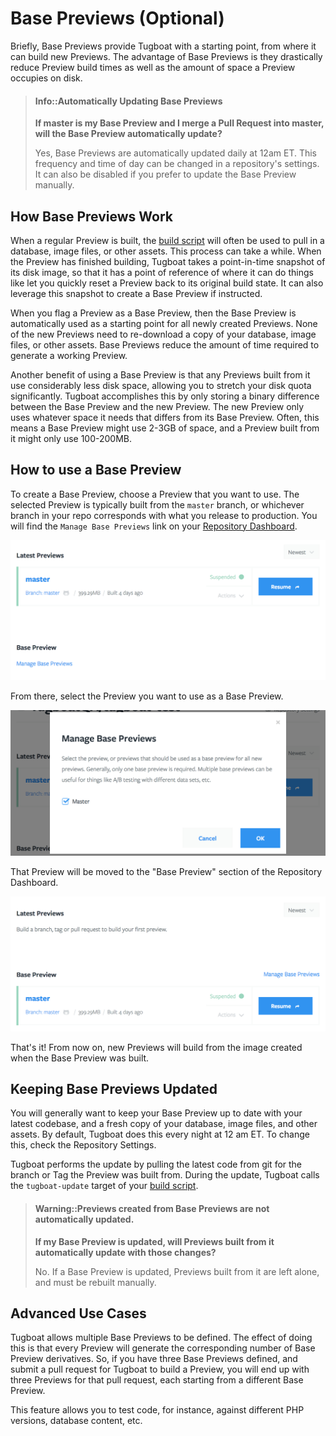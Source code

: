 # Base Previews (Optional)

Briefly, Base Previews provide Tugboat with a starting point, from where it can
build new Previews. The advantage of Base Previews is they drastically reduce
Preview build times as well as the amount of space a Preview occupies on disk.

> #### Info::Automatically Updating Base Previews
>
> **If master is my Base Preview and I merge a Pull Request into master, will
> the Base Preview automatically update?**
>
> Yes, Base Previews are automatically updated daily at 12am ET. This frequency
> and time of day can be changed in a repository's settings. It can also be
> disabled if you prefer to update the Base Preview manually.

## How Base Previews Work

When a regular Preview is built, the [build script](../../build-script/index.md)
will often be used to pull in a database, image files, or other assets. This
process can take a while. When the Preview has finished building, Tugboat takes
a point-in-time snapshot of its disk image, so that it has a point of reference
of where it can do things like let you quickly reset a Preview back to its
original build state. It can also leverage this snapshot to create a Base
Preview if instructed.

When you flag a Preview as a Base Preview, then the Base Preview is
automatically used as a starting point for all newly created Previews. None of
the new Previews need to re-download a copy of your database, image files, or
other assets. Base Previews reduce the amount of time required to generate a
working Preview.

Another benefit of using a Base Preview is that any Previews built from it use
considerably less disk space, allowing you to stretch your disk quota
significantly. Tugboat accomplishes this by only storing a binary difference
between the Base Preview and the new Preview. The new Preview only uses whatever
space it needs that differs from its Base Preview. Often, this means a Base
Preview might use 2-3GB of space, and a Preview built from it might only use
100-200MB.

## How to use a Base Preview

To create a Base Preview, choose a Preview that you want to use. The selected
Preview is typically built from the `master` branch, or whichever branch in your
repo corresponds with what you release to production. You will find the `Manage
Base Previews` link on your
[Repository Dashboard](../../tugboat-dashboard/repositories/index.md).

![Base Preview Selection](_images/base-preview-before.png)

From there, select the Preview you want to use as a Base Preview.

![Base Preview Selection](_images/base-preview-select.png)

That Preview will be moved to the "Base Preview" section of the Repository
Dashboard.

![Base Preview Selection](_images/base-preview-after.png)

That's it! From now on, new Previews will build from the image created when the
Base Preview was built.

## Keeping Base Previews Updated

You will generally want to keep your Base Preview up to date with your latest
codebase, and a fresh copy of your database, image files, and other assets. By
default, Tugboat does this every night at 12 am ET. To change this, check the
Repository Settings.

Tugboat performs the update by pulling the latest code from git for the branch
or Tag the Preview was built from. During the update, Tugboat calls the
`tugboat-update` target of your [build script](../../build-script/index.md).

> #### Warning::Previews created from Base Previews are not automatically updated.
>
> **If my Base Preview is updated, will Previews built from it automatically
> update with those changes?**
>
> No. If a Base Preview is updated, Previews built from it are left alone, and
> must be rebuilt manually.

## Advanced Use Cases

Tugboat allows multiple Base Previews to be defined. The effect of doing this is
that every Preview will generate the corresponding number of Base Preview
derivatives. So, if you have three Base Previews defined, and submit a pull
request for Tugboat to build a Preview, you will end up with three Previews for
that pull request, each starting from a different Base Preview.

This feature allows you to test code, for instance, against different PHP
versions, database content, etc.
